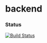 # backend
### Status
[![Build Status](https://travis-ci.org/MosesNwaeze/backend.svg?branch=master)](https://travis-ci.org/MosesNwaeze/backend)
